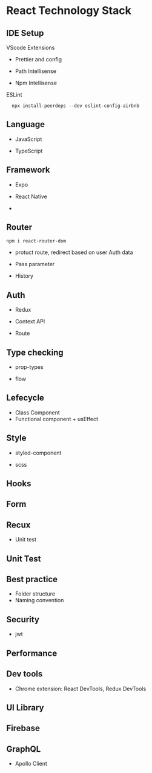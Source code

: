 # React Technology Stack



## IDE Setup
VScode Extensions
- Prettier and config

- Path Intellisense

- Npm Intellisense


ESLint 
```
  npx install-peerdeps --dev eslint-config-airbnb
```


## Language
- JavaScript

- TypeScript


## Framework
- Expo 

- React Native


- 

## Router
```
npm i react-router-dom
```
- protuct route, redirect based on user Auth data

- Pass parameter

- History

## Auth
- Redux

- Context API

- Route


## Type checking
- prop-types

- flow

## Lefecycle
- Class Component
- Functional component + usEffect

## Style
- styled-component

- scss



## Hooks

## Form


## Recux
- Unit test

## Unit Test


## Best practice
- Folder structure
- Naming convention

## Security
- jwt


## Performance


## Dev tools
- Chrome extension: React DevTools, Redux DevTools


## UI Library


## Firebase


## GraphQL
- Apollo Client
